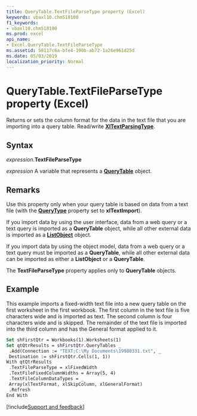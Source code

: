 ```yaml
---
title: QueryTable.TextFileParseType property (Excel)
keywords: vbaxl10.chm518100
f1_keywords:
- vbaxl10.chm518100
ms.prod: excel
api_name:
- Excel.QueryTable.TextFileParseType
ms.assetid: 58117c6a-bfe4-190b-ab72-1a26e961d25d
ms.date: 05/03/2019
localization_priority: Normal
---
```



# QueryTable.TextFileParseType property (Excel)

Returns or sets the column format for the data in the text file that you are importing into a query table. Read/write **[XlTextParsingType](Excel.XlTextParsingType.md)**.


## Syntax

_expression_.**TextFileParseType**

_expression_ A variable that represents a **[QueryTable](Excel.QueryTable.md)** object.


## Remarks

Use this property only when your query table is based on data from a text file (with the **[QueryType](Excel.QueryTable.QueryType.md)** property set to **xlTextImport**).

If you import data by using the user interface, data from a web query or a text query is imported as a **QueryTable** object, while all other external data is imported as a **[ListObject](Excel.ListObject.md)** object.

If you import data by using the object model, data from a web query or a text query must be imported as a **QueryTable**, while all other external data can be imported as either a **ListObject** or a **QueryTable**.

The **TextFileParseType** property applies only to **QueryTable** objects.


## Example

This example imports a fixed-width text file into a new query table on the first worksheet in the first workbook. The first column in the text file is five characters wide and is imported as text. The second column is four characters wide and is skipped. The remainder of the text file is imported into the third column and has the General format applied to it.

```vb
Set shFirstQtr = Workbooks(1).Worksheets(1) 
Set qtQtrResults = shFirstQtr.QueryTables _ 
 .Add(Connection := "TEXT;C:\My Documents\19980331.txt", _ 
 Destination := shFirstQtr.Cells(1, 1)) 
With qtQtrResults 
 .TextFileParseType = xlFixedWidth 
 .TextFileFixedColumnWidths = Array(5, 4) 
 .TextFileColumnDataTypes = _ 
 Array(xlTextFormat, xlSkipColumn, xlGeneralFormat) 
 .Refresh 
End With
```



[!include[Support and feedback](~/includes/feedback-boilerplate.md)]
